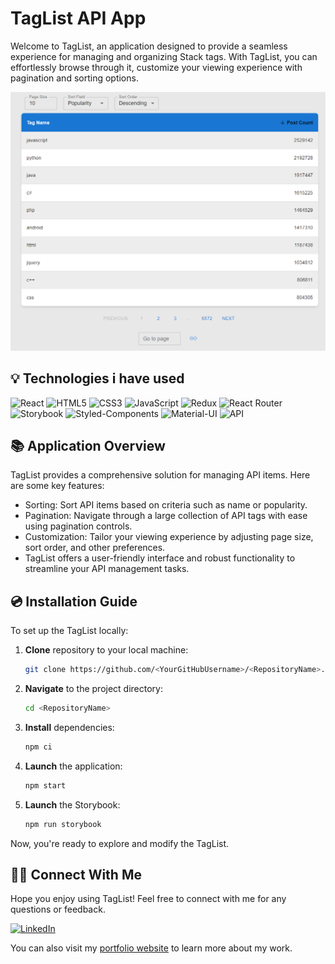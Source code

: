 # TagList API App
Welcome to TagList, an application designed to provide a seamless experience for managing and organizing Stack tags. With TagList, you can effortlessly browse through it, customize your viewing experience with pagination and sorting options.

<div align="center">
  <img src="./assets/TagsApi.png" alt="TagList site screenshot">
</div>



## 💡 Technologies i have used
![React](https://img.shields.io/badge/react-%2320232a.svg?style=for-the-badge&logo=react&logoColor=%2361DAFB)
![HTML5](https://img.shields.io/badge/html5-%23E34F26.svg?style=for-the-badge&logo=html5&logoColor=white)
![CSS3](https://img.shields.io/badge/css3-%231572B6.svg?style=for-the-badge&logo=css3&logoColor=white)
![JavaScript](https://img.shields.io/badge/javascript-%23323330.svg?style=for-the-badge&logo=javascript&logoColor=%23F7DF1E)
![Redux](https://img.shields.io/badge/redux-%23764ABC.svg?style=for-the-badge&logo=redux&logoColor=white)
![React Router](https://img.shields.io/badge/react%20router-%23CA4245.svg?style=for-the-badge&logo=react-router&logoColor=white)
![Storybook](https://img.shields.io/badge/storybook-%23FF4785.svg?style=for-the-badge&logo=storybook&logoColor=white)
![Styled-Components](https://img.shields.io/badge/styled--components-%23DB7093.svg?style=for-the-badge&logo=styled-components&logoColor=white)
![Material-UI](https://img.shields.io/badge/material--ui-%230081CB.svg?style=for-the-badge&logo=material-ui&logoColor=white)
![API](https://img.shields.io/badge/API-stackexchange.com-blue.svg?style=for-the-badge&logo=api&logoColor=white)

## 📚 Application Overview
TagList provides a comprehensive solution for managing API items. Here are some key features:

- Sorting: Sort API items based on criteria such as name or popularity.
- Pagination: Navigate through a large collection of API tags with ease using pagination controls.
- Customization: Tailor your viewing experience by adjusting page size, sort order, and other preferences.
- TagList offers a user-friendly interface and robust functionality to streamline your API management tasks.


## 💿 Installation Guide

To set up the TagList locally:

1. **Clone** repository to your local machine:
    ```bash
    git clone https://github.com/<YourGitHubUsername>/<RepositoryName>.git
    ```
2. **Navigate** to the project directory:
    ```bash
    cd <RepositoryName>
    ```
3. **Install** dependencies:
    ```bash
    npm ci
    ```
4. **Launch** the application:
    ```bash
    npm start
    ```
5. **Launch** the Storybook:
    ```bash
    npm run storybook
    ```

Now, you're ready to explore and modify the TagList.

## 🙋‍♂️ Connect With Me
Hope you enjoy using TagList! Feel free to connect with me for any questions or feedback.

[![LinkedIn](https://img.shields.io/badge/linkedin-%230077B5.svg?style=for-the-badge&logo=linkedin&logoColor=white)](https://www.linkedin.com/in/maciek-n%C4%99cka/)</br>

You can also visit my [portfolio website](https://maciejnecka.pl/) to learn more about my work.
